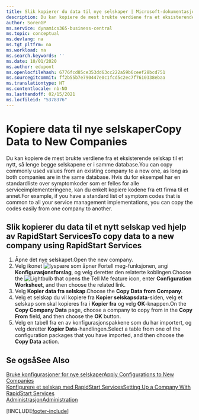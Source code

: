 ```yaml
---
title: Slik kopierer du data til nye selskaper | Microsoft-dokumentasjon
description: Du kan kopiere de mest brukte verdiene fra et eksisterende selskap til et nytt, så lenge begge selskapene er i samme database. Hvis du for eksempel har en standardliste over symptomkoder som er felles for alle serviceimplementeringene, kan du enkelt kopiere kodene fra ett firma til et annet.
author: SorenGP
ms.service: dynamics365-business-central
ms.topic: conceptual
ms.devlang: na
ms.tgt_pltfrm: na
ms.workload: na
ms.search.keywords: ''
ms.date: 10/01/2020
ms.author: edupont
ms.openlocfilehash: 6776fcd85ce353dd63cc222a59b6ceef28bcd751
ms.sourcegitcommit: ff2b55b7e790447e0c1fcd5c2ec7f7610338ebaa
ms.translationtype: HT
ms.contentlocale: nb-NO
ms.lasthandoff: 02/15/2021
ms.locfileid: "5378376"
---
```

# <a name="copy-data-to-new-companies"></a><span data-ttu-id="6da8f-104">Kopiere data til nye selskaper</span><span class="sxs-lookup"><span data-stu-id="6da8f-104">Copy Data to New Companies</span></span>
<span data-ttu-id="6da8f-105">Du kan kopiere de mest brukte verdiene fra et eksisterende selskap til et nytt, så lenge begge selskapene er i samme database.</span><span class="sxs-lookup"><span data-stu-id="6da8f-105">You can copy commonly used values from an existing company to a new one, as long as both companies are in the same database.</span></span> <span data-ttu-id="6da8f-106">Hvis du for eksempel har en standardliste over symptomkoder som er felles for alle serviceimplementeringene, kan du enkelt kopiere kodene fra ett firma til et annet.</span><span class="sxs-lookup"><span data-stu-id="6da8f-106">For example, if you have a standard list of symptom codes that is common to all your service management implementations, you can copy the codes easily from one company to another.</span></span>  

## <a name="to-copy-data-to-a-new-company-using-rapidstart-services"></a><span data-ttu-id="6da8f-107">Slik kopierer du data til et nytt selskap ved hjelp av RapidStart Services</span><span class="sxs-lookup"><span data-stu-id="6da8f-107">To copy data to a new company using RapidStart Services</span></span>  
1. <span data-ttu-id="6da8f-108">Åpne det nye selskapet.</span><span class="sxs-lookup"><span data-stu-id="6da8f-108">Open the new company.</span></span>  
2. <span data-ttu-id="6da8f-109">Velg ikonet ![lyspære som åpner Fortell meg-funksjonen](media/ui-search/search_small.png "Fortell hva du vil gjøre"), angi **Konfigurasjonsforslag**, og velg deretter den relaterte koblingen.</span><span class="sxs-lookup"><span data-stu-id="6da8f-109">Choose the ![Lightbulb that opens the Tell Me feature](media/ui-search/search_small.png "Tell me what you want to do") icon, enter **Configuration Worksheet**, and then choose the related link.</span></span>  
3. <span data-ttu-id="6da8f-110">Velg **Kopier data fra selskap**.</span><span class="sxs-lookup"><span data-stu-id="6da8f-110">Choose the **Copy Data from Company**.</span></span>  
4. <span data-ttu-id="6da8f-111">Velg et selskap du vil kopiere fra **Kopier selskapsdata**-siden, velg et selskap som skal kopieres fra i **Kopier fra** og velg **OK**-knappen.</span><span class="sxs-lookup"><span data-stu-id="6da8f-111">On the **Copy Company Data** page, choose a company to copy from in the **Copy From** field, and then choose the **OK** button.</span></span>  
5. <span data-ttu-id="6da8f-112">Velg en tabell fra en av konfigurasjonspakkene som du har importert, og velg deretter **Kopier Data**-handlingen.</span><span class="sxs-lookup"><span data-stu-id="6da8f-112">Select a table from one of the configuration packages that you have imported, and then choose the **Copy Data** action.</span></span>

## <a name="see-also"></a><span data-ttu-id="6da8f-113">Se også</span><span class="sxs-lookup"><span data-stu-id="6da8f-113">See Also</span></span>
[<span data-ttu-id="6da8f-114">Bruke konfigurasjoner for nye selskaper</span><span class="sxs-lookup"><span data-stu-id="6da8f-114">Apply Configurations to New Companies</span></span>](admin-apply-configuration-to-new-companies.md)  
[<span data-ttu-id="6da8f-115">Konfigurere et selskap med RapidStart Services</span><span class="sxs-lookup"><span data-stu-id="6da8f-115">Setting Up a Company With RapidStart Services</span></span>](admin-set-up-a-company-with-rapidstart.md)  
[<span data-ttu-id="6da8f-116">Administrasjon</span><span class="sxs-lookup"><span data-stu-id="6da8f-116">Administration</span></span>](admin-setup-and-administration.md)


[!INCLUDE[footer-include](includes/footer-banner.md)]
